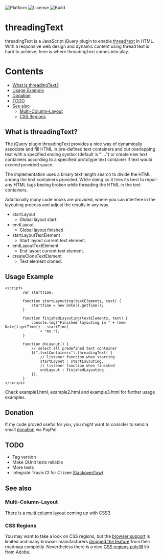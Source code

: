 ![Platform](https://img.shields.io/badge/platform-JavaScript-lightgrey.svg)
![License](https://img.shields.io/badge/license-MIT%20License-blue.svg)
![Build](https://travis-ci.org/pkcpkc/threadingText.svg)

# threadingText
threadingText is a JavaScript jQuery plugin to enable [thread text](http://blogs.adobe.com/indesignpost/2011/04/quick-tip-master-text-threading-in-adobe-indesign/) in HTML.
With a responsive web design and dynamic content using thread text is hard to achieve; here is where threadingText comes into play.

# Contents
- [What is threadingText?](#what-is-threadingtext)
- [Usage Example](#usage-example)
- [Donation](#donation)
- [TODO](#todo)
- [See also](#see-also)
  - [Multi-Column-Layout](#multi-column-layout)
  - [CSS Regions](#css-regions)

## What is threadingText?
The jQuery plugin threadingText provides a nice way of dynamically associate and fill HTML in pre-defined text containers and cut overlapping text with a specified ending symbol (default is " ...") or create new text containers according to a specified prototype text container if text would exceed provided space.

The implementation uses a binary text length search to divide the HTML among the text containers provided. While doing so it tries its best to repair any HTML tags beeing broken while threading the HTML in the text containers.

Additionally many code hooks are provided, where you can interfere in the layouting process and adjust the results in any way.
* startLayout
  * Global layout start.
* endLayout
  * Global layout finished.
* startLayoutTextElement
  * Start layout current text element.
* endLayoutTextElement
  * End layout current text element.
* createCloneTextElement
  * Text element cloned.

## Usage Example
    <script>
            var startTime;

            function startLayouting(textElements, text) {
                startTime = new Date().getTime();
            }

            function finishedLayouting(textElements, text) {
                console.log("Finished layouting in " + (new Date().getTime() - startTime)
                    + "ms.");
            }

            function doLayout() {
                // select all predefined text container
                $(".textContainers").threadingText( {
                    // listener function when starting
                    startLayout : startLayouting,
                    // listener function when finished
                    endLayout : finishedLayouting
                });
            }
    </script>

Check example1.html, example2.html and example3.html for further usage examples.

## Donation
If my code proved useful for you, you might want to consider to send a small [donation](https://www.paypal.com/cgi-bin/webscr?cmd=_s-xclick&hosted_button_id=X2DYTPJDKKR8N) via PayPal.

## TODO
* Tag version
* Make QUnit tests reliable
* More tests
* Integrate Travis CI for CI (see [Stackoverflow](http://stackoverflow.com/questions/13412211/using-travis-ci-for-client-side-javascript-libraries)).

## See also

### Multi-Column-Layout
There is a [multi column layout](http://www.css3.info/preview/multi-column-layout/) coming up with CSS3.

### CSS Regions
You may want to take a look on CSS regions, but the [browser support](http://caniuse.com/#feat=css-regions) is limited and many browser manufacturers [dropped the feature](http://arstechnica.com/information-technology/2014/01/google-plans-to-dump-adobe-css-tech-to-make-blink-fast-not-rich/) from their roadmap completly. Nevertheless there is a nice [CSS regions polyfill](http://webplatform.adobe.com/css-regions-polyfill/) lib from Adobe.
